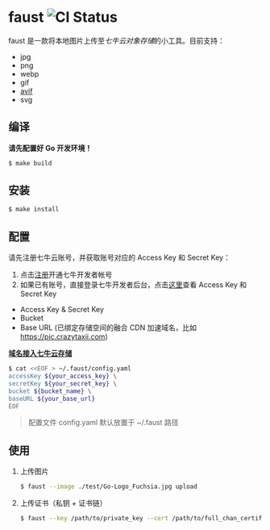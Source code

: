 # faust ![CI Status](https://github.com/crazytaxii/faust/actions/workflows/ci.yaml/badge.svg)

faust 是一款将本地图片上传至*七牛云对象存储*的小工具。目前支持：

- jpg
- png
- webp
- gif
- [avif](https://aomediacodec.github.io/av1-avif/)
- svg

## 编译

**请先配置好 Go 开发环境！**

```bash
$ make build
```

## 安装

```bash
$ make install
```

## 配置

请先注册七牛云账号，并获取账号对应的 Access Key 和 Secret Key：

1. 点击[注册](https://portal.qiniu.com/signup?ref=developer.qiniu.com)开通七牛开发者帐号
2. 如果已有账号，直接登录七牛开发者后台，点击[这里](https://portal.qiniu.com/user/key)查看 Access Key 和 Secret Key

- Access Key & Secret Key
- Bucket
- Base URL (已绑定存储空间的融合 CDN 加速域名，比如 <https://pic.crazytaxii.com>)

**[域名接入七牛云存储](https://developer.qiniu.com/fusion/manual/4939/the-domain-name-to-access)**

```bash
$ cat <<EOF > ~/.faust/config.yaml
accessKey ${your_access_key} \
secretKey ${your_secret_key} \
bucket ${bucket_name} \
baseURL ${your_base_url}
EOF
```

> 配置文件 config.yaml 默认放置于 ~/.faust 路径

## 使用

1. 上传图片

    ```bash
    $ faust --image ./test/Go-Logo_Fuchsia.jpg upload
    ```

1. 上传证书（私钥 + 证书链）

    ```bash
    $ faust --key /path/to/private_key --cert /path/to/full_chan_certificates upload
    ```
